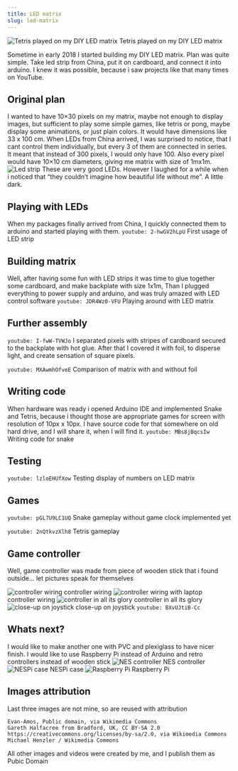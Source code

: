```yaml
---
title: LED matrix
slug: led-matrix
---
```



![Tetris played on my DIY LED matrix](../images/blog/led-matrix/tetris.png "Tetris played on my DIY LED matrix")
Tetris played on my DIY LED matrix

Sometime in early 2018 I started building my DIY LED matrix. Plan was quite simple. Take led strip from China, put it on cardboard, and connect it into arduino. I knew it was possible, because i saw projects like that many times on YouTube.
## Original plan  

I wanted to have 10×30 pixels on my matrix, maybe not enough to display images, but sufficient to play some simple games, like tetris or pong, maybe display some animations, or just plain colors. It would have dimensions like 33 x 100 cm. When LEDs from China arrived, I was surprised to notice, that I cant control them individually, but every 3 of them are connected in series. It meant that instead of 300 pixels, I would only have 100. Also every pixel would have 10×10 cm diameters, giving me matrix with size of 1mx1m.
![Led strip](../images/blog/led-matrix/led-strip.jpg "Led strip")
These are very good LEDs. However I laughed for a while when i noticed that “they couldn’t imagine how beautiful life without me”. A little dark.
## Playing with LEDs
When my packages finally arrived from China, I quickly connected them to arduino and started playing with them.
`youtube: 2-hwGV2hLpU`
First usage of LED strip
## Building matrix

Well, after having some fun with LED strips it was time to glue together some cardboard, and make backplate with size 1x1m, Than I plugged everything to power supply and arduino, and was truly amazed with LED control software
`youtube: JDR4Wz0-VFU`
Playing around with LED matrix

## Further assembly

`youtube: I-fwW-TVWJo`
I separated pixels with stripes of cardboard secured to the backplate with hot glue. After that I covered it with foil, to disperse light, and create sensation of square pixels.

`youtube: MXAwmhOfveE`
Comparison of matrix with and without foil

## Writing code

When hardware was ready i opened Arduino IDE and implemented Snake and Tetris, because i thought those are appropriate games for screen with resolution of 10px x 10px. I have source code for that somewhere on old hard drive, and I will share it, when I will find it.
`youtube: MBs8jBqcsIw`
Writing code for snake

## Testing

`youtube: lzloEHUfXow`
Testing display of numbers on LED matrix

## Games
`youtube: pGL7U9LC1UQ`
Snake gameplay without game clock implemented yet

`youtube: 2nQtkvzXlh8`
Tetris gameplay

## Game controller

Well, game controller was made from piece of wooden stick that i found outside… let pictures speak for themselves

![controller wiring](../images/blog/led-matrix/controller-wiring.jpg "controller wiring")
controller wiring
![controller wiring with laptop](../images/blog/led-matrix/controller-wiring-with-laptop.jpg "controller wiring with laptop")
controller wiring
![controller in all its glory](../images/blog/led-matrix/controller-in-all-its-glory.jpg "controller in all its glory")
controller in all its glory
![close-up on joystick](../images/blog/led-matrix/joystick-close-up.jpg "close-up on joystick")
close-up on joystick
`youtube: BXvUJtiB-Cc`

## Whats next?

I would like to make another one with PVC and plexiglass to have nicer finish. I would like to use Raspberry Pi instead of Arduino and retro controllers instead of wooden stick
![NES controller](../images/blog/led-matrix/nes-controller.jpg "NES controller")
NES controller
![NESPi case](../images/blog/led-matrix/nespi.png "NESPi case")
NESPi case
![Raspberry Pi](../images/blog/led-matrix/raspberry-pi.jpg "Raspberry Pi")
Raspberry Pi

## Images attribution

Last three images are not mine, so are reused with attribution

    Evan-Amos, Public domain, via Wikimedia Commons
    Gareth Halfacree from Bradford, UK, CC BY-SA 2.0 https://creativecommons.org/licenses/by-sa/2.0, via Wikimedia Commons
    Michael Henzler / Wikimedia Commons

All other images and videos were created by me, and I publish them as Pubic Domain
